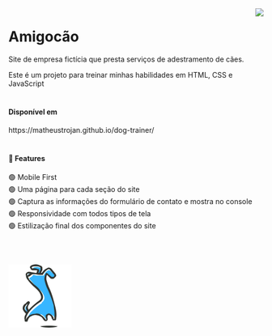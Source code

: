 <img src="src/images/dog-trainer.gif" align="right"/>

<h1>
Amigocão 
</h1>

<p>Site de empresa fictícia que presta serviços de adestramento de cães.</p>
<p>Este é um projeto para treinar minhas habilidades em HTML, CSS e JavaScript</p>
 
#

<h4> Disponível em </h4>
https://matheustrojan.github.io/dog-trainer/

#

<h4>
🚀 Features
</h4>

🟢 Mobile First <br>
🟢 Uma página para cada seção do site <br>
🟢 Captura as informações do formulário de contato e mostra no console <br>
🟢 Responsividade com todos tipos de tela <br>
🟢 Estilização final dos componentes do site <br>

<br><br>

<img src="src/images/logo2.png" align="left" width="125"/>
